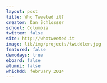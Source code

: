 ```yaml
---
layout: post
title: Who Tweeted it?
creator: Dan Schlosser
school: Columbia
twitter: false
site: http://whotweeted.it
image: lib/img/projects/twiddler.jpg
featured: false
demodays: true
eboard: false
alumni: false
whichdd: february 2014
---
```

